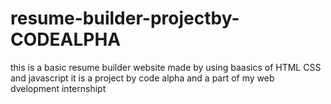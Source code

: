 # resume-builder-projectby-CODEALPHA
this is a basic resume builder website made by using baasics of HTML CSS and javascript
it is a project by code alpha and a part of my web dvelopment internshipt
